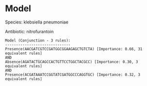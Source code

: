 
# Model

Species: klebsiella pneumoniae

Antibiotic: nitrofurantoin

```
Model (Conjunction - 3 rules):
------------------------------
Presence(AACGATCGTCCGATGGCGGAAGAGCTGTCTA) [Importance: 0.66, 31 equivalent rules]
AND
Absence(AGATACTGCAGCCACTGTTCCTGGCTACGCC) [Importance: 0.30, 3 equivalent rules]
AND
Presence(ACGATAAATCCGGTATCGATGGCCCAGGTGC) [Importance: 0.32, 3 equivalent rules]

```

